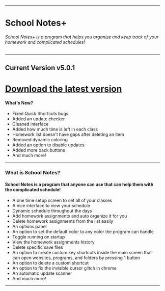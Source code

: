 ------------------------------------------------------------------------------
# School Notes+

###### School Notes+ is a program that helps you organize and keep track of your homework and complicated schedules!
--------------------------------------------------------------------------------------
## **Current Version v5.0.1**
# [Download the latest version](https://github.com/BatchSource/School-Notes/raw/master/School%20Notes%2B%20v5.0.1.exe)

#### What's New?
- Fixed Quick Shortcuts bugs
- Added an update checker
- Cleaned interface
- Added how much time is left in each class
- Homework list doesn't have gaps after deleting an item
- Removed dynamic coloring
- Added an option to disable updates
- Added more back buttons
- And much more!
--------------------------------

### What is School Notes?
#### School Notes is a program that anyone can use that can help them with the complicated schedule!
- A one time setup screen to set all of your classes
- A nice interface to view your schedule
- Dynamic schedule throughout the days
- Add homework assignments and auto organize it for you
- Delete homework assignments from the list easily
- An options panel
- An option to set the default color to any color the program can handle
- Toggle running on startup
- View the homework assignments history
- Delete specific save files
- An option to create custom key shortcuts inside the main screen that can open websites, programs, and folders by pressing 1 button
- An option to delete a custom shortcut
- An option to fix the invisible cursor glitch in chrome
- An automatic update scanner
- And much more!
-------------------------------
